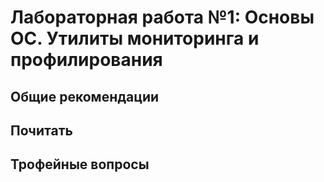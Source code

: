 # Лабораторная работа №1: Основы ОС. Утилиты мониторинга и профилирования

## Общие рекомендации

## Почитать

## Трофейные вопросы